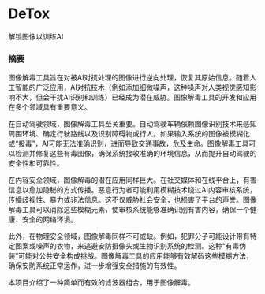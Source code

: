 # DeTox

解锁图像以训练AI

### 摘要

图像解毒工具旨在对被AI对抗处理的图像进行逆向处理，恢复其原始信息。随着人工智能的广泛应用，AI对抗技术（例如添加细微噪声，这种噪声对人类视觉感知影响不大，但会干扰AI识别和训练）已经成为潜在威胁。图像解毒工具的开发和应用在多个领域具有重要意义。

在自动驾驶领域，图像解毒工具至关重要。自动驾驶车辆依赖图像识别技术来感知周围环境、确定行驶路线以及识别障碍物或行人。如果输入系统的图像被模糊化或“投毒”，AI可能无法准确识别，进而导致交通事故，危及生命。图像解毒工具可以检测并修复这些有毒图像，确保系统接收准确的环境信息，从而提升自动驾驶的安全性和可靠性。

在内容安全领域，图像解毒的潜在应用同样巨大。在社交媒体和在线平台上，有害信息以愈加隐秘的方式传播。恶意行为者可能利用模糊技术绕过AI内容审核系统，传播歧视性、暴力或非法信息。这不仅威胁社会安全，也损害了平台的声誉。图像解毒工具可以消除这些模糊元素，使审核系统能够准确识别有害内容，确保一个健康、安全的网络环境。

此外，在物理安全领域，图像解毒同样不可或缺。例如，犯罪分子可能设计带有特定图案或噪声的衣物，来逃避安防摄像头或生物识别系统的检测。这种“有毒伪装”可能对公共安全构成挑战。图像解毒工具的应用能够有效解码这些模糊方法，确保安防系统正常运作，进一步增强安全措施的有效性。

本项目介绍了一种简单而有效的滤波器组合，用于图像解毒。

